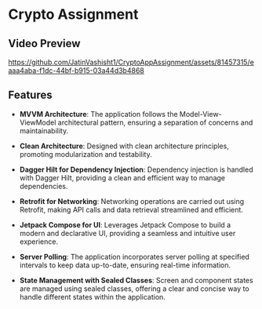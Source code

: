# Crypto Assignment

## Video Preview



https://github.com/JatinVashisht1/CryptoAppAssignment/assets/81457315/eaaa4aba-f1dc-44bf-b915-03a44d3b4868




## Features

- **MVVM Architecture**: The application follows the Model-View-ViewModel architectural pattern, ensuring a separation of concerns and maintainability.

- **Clean Architecture**: Designed with clean architecture principles, promoting modularization and testability.

- **Dagger Hilt for Dependency Injection**: Dependency injection is handled with Dagger Hilt, providing a clean and efficient way to manage dependencies.

- **Retrofit for Networking**: Networking operations are carried out using Retrofit, making API calls and data retrieval streamlined and efficient.

- **Jetpack Compose for UI**: Leverages Jetpack Compose to build a modern and declarative UI, providing a seamless and intuitive user experience.

- **Server Polling**: The application incorporates server polling at specified intervals to keep data up-to-date, ensuring real-time information.

- **State Management with Sealed Classes**: Screen and component states are managed using sealed classes, offering a clear and concise way to handle different states within the application.
